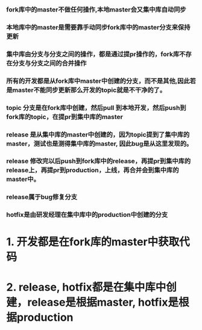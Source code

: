 ### fork库中的master不做任何操作,本地master会又集中库自动同步
### 本地库中的master是需要靠手动同步fork库中的master分支来保持更新
### 集中库由分支与分支之间的操作，都是通过提pr操作的，fork库不存在分支与分支之间的合并操作

### 所有的开发都是从fork库中master中创建的分支，而不是其他,因此若是master不能同步更新那么开发的topic就是不干净的了。

### topic 分支是在fork库中创建，然后pull 到本地开发，然后push到fork库的topic，在提pr到集中库的master

### release 是从集中库的master中创建的，因为topic提到了集中库的master，测试也是测得集中库的master, 因此bug是从这里发现的。
### release 修改完以后push到fork库中的release，再提pr到集中库的release上，再提pr到production，上线，再合并会到集中库的master中。

### release属于bug修复分支

### hotfix是由研发经理在集中库中的production中创建的分支

# 1. 开发都是在fork库的master中获取代码
# 2. release, hotfix都是在集中库中创建，release是根据master, hotfix是根据production